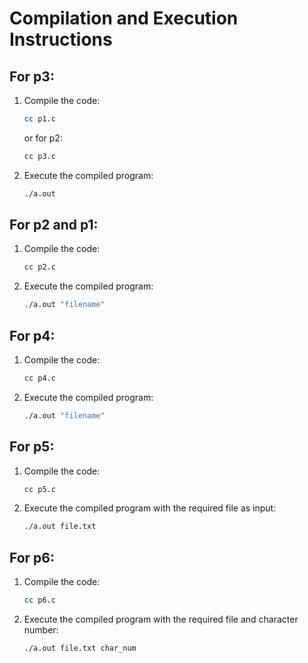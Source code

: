 # Compilation and Execution Instructions

## For p3:

1. Compile the code:
   ```bash
   cc p1.c
   ```
   or for p2:
   ```bash
   cc p3.c
   ```

2. Execute the compiled program:
   ```bash
   ./a.out
   ```

## For p2 and p1:

1. Compile the code:
   ```bash
   cc p2.c
   ```

2. Execute the compiled program:
   ```bash
   ./a.out "filename"
   ```

## For p4:

1. Compile the code:
   ```bash
   cc p4.c
   ```

2. Execute the compiled program:
   ```bash
   ./a.out "filename"
   ```

## For p5:

1. Compile the code:
   ```bash
   cc p5.c
   ```

2. Execute the compiled program with the required file as input:
   ```bash
   ./a.out file.txt
   ```

## For p6:

1. Compile the code:
   ```bash
   cc p6.c
   ```

2. Execute the compiled program with the required file and character number:
   ```bash
   ./a.out file.txt char_num
   ```

